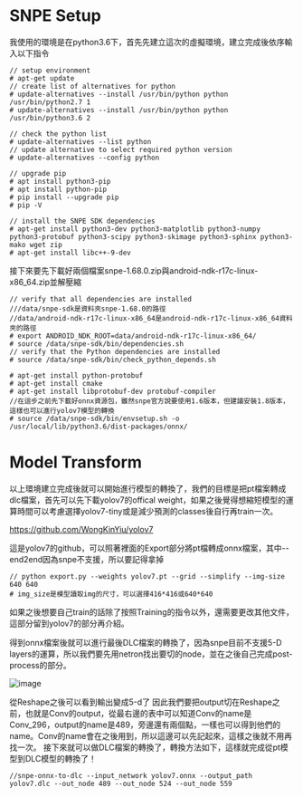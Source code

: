 # SNPE Setup
我使用的環境是在python3.6下，首先先建立這次的虛擬環境，建立完成後依序輸入以下指令

    // setup environment
    # apt-get update
    // create list of alternatives for python
    # update-alternatives --install /usr/bin/python python /usr/bin/python2.7 1
    # update-alternatives --install /usr/bin/python python /usr/bin/python3.6 2

    // check the python list
    # update-alternatives --list python
    // update alternative to select required python version
    # update-alternatives --config python

    // upgrade pip
    # apt install python3-pip
    # apt install python-pip
    # pip install --upgrade pip
    # pip -V

    // install the SNPE SDK dependencies
    # apt-get install python3-dev python3-matplotlib python3-numpy python3-protobuf python3-scipy python3-skimage python3-sphinx python3-mako wget zip
    # apt-get install libc++-9-dev

接下來要先下載好兩個檔案snpe-1.68.0.zip與android-ndk-r17c-linux-x86_64.zip並解壓縮

    // verify that all dependencies are installed
    ///data/snpe-sdk是資料夾snpe-1.68.0的路徑
    //data/android-ndk-r17c-linux-x86_64是android-ndk-r17c-linux-x86_64資料夾的路徑
    # export ANDROID_NDK_ROOT=data/android-ndk-r17c-linux-x86_64/
    # source /data/snpe-sdk/bin/dependencies.sh
    // verify that the Python dependencies are installed
    # source /data/snpe-sdk/bin/check_python_depends.sh

    # apt-get install python-protobuf
    # apt-get install cmake
    # apt-get install libprotobuf-dev protobuf-compiler
    //在這步之前先下載好onnx資源包，雖然snpe官方說要使用1.6版本，但建議安裝1.8版本，這樣也可以進行yolov7模型的轉換
    # source /data/snpe-sdk/bin/envsetup.sh -o /usr/local/lib/python3.6/dist-packages/onnx/

# Model Transform

以上環境建立完成後就可以開始進行模型的轉換了，我們的目標是把pt檔案轉成dlc檔案，首先可以先下載yolov7的offical weight，如果之後覺得想縮短模型的運算時間可以考慮選擇yolov7-tiny或是減少預測的classes後自行再train一次。

https://github.com/WongKinYiu/yolov7

這是yolov7的github，可以照著裡面的Export部分將pt檔轉成onnx檔案，其中--end2end因為snpe不支援，所以要記得拿掉

    // python export.py --weights yolov7.pt --grid --simplify --img-size 640 640
    # img_size是模型讀取img的尺寸，可以選擇416*416或640*640
    
如果之後想要自己train的話除了按照Training的指令以外，還需要更改其他文件，這部分留到yolov7的部分再介紹。

得到onnx檔案後就可以進行最後DLC檔案的轉換了，因為snpe目前不支援5-D layers的運算，所以我們要先用netron找出要切的node，並在之後自己完成post-process的部分。

![image](https://hackmd.io/_uploads/BkxvmRfrT.png)

從Reshape之後可以看到輸出變成5-d了 因此我們要把output切在Reshape之前，也就是Conv的output，從最右邊的表中可以知道Conv的name是Conv_296，output的name是489，旁邊還有兩個點，一樣也可以得到他們的name。Conv的name會在之後用到，所以這邊可以先記起來，這樣之後就不用再找一次。
接下來就可以做DLC檔案的轉換了，轉換方法如下，這樣就完成從pt模型到DLC模型的轉換了！
    
    //snpe-onnx-to-dlc --input_network yolov7.onnx --output_path yolov7.dlc --out_node 489 --out_node 524 --out_node 559
    

    
